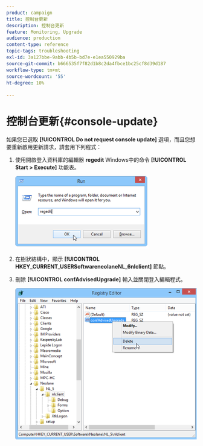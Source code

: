 ```yaml
---
product: campaign
title: 控制台更新
description: 控制台更新
feature: Monitoring, Upgrade
audience: production
content-type: reference
topic-tags: troubleshooting
exl-id: 3a127bbe-9abb-4b5b-bd7e-e1ea550929ba
source-git-commit: b666535f7f82d1b8c2da4fbce1bc25cf8d39d187
workflow-type: tm+mt
source-wordcount: '55'
ht-degree: 10%

---
```


# 控制台更新{#console-update}



如果您已選取 **[!UICONTROL Do not request console update]** 選項，而且您想要重新啟用更新請求，請套用下列程式：

1. 使用開啟登入資料庫的編輯器 **regedit** Windows中的命令 **[!UICONTROL Start > Execute]** 功能表。

   ![](assets/ncs_console_update_1.png)

1. 在樹狀結構中，顯示 **[!UICONTROL HKEY_CURRENT_USERSoftwareneolaneNL_6nlclient]** 節點。
1. 刪除 **[!UICONTROL confAdvisedUpgrade]** 輸入並關閉登入編輯程式。

   ![](assets/ncs_console_update_2.png)
